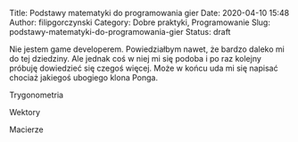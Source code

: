 Title: Podstawy matematyki do programowania gier
Date: 2020-04-10 15:48
Author: filipgorczynski
Category: Dobre praktyki, Programowanie
Slug: podstawy-matematyki-do-programowania-gier
Status: draft

Nie jestem game developerem. Powiedziałbym nawet, że bardzo daleko mi do tej dziedziny. Ale jednak coś w niej mi się podoba i po raz kolejny próbuję dowiedzieć się czegoś więcej. Może w końcu uda mi się napisać chociaż jakiegoś ubogiego klona Ponga.

Trygonometria

Wektory

Macierze

 
